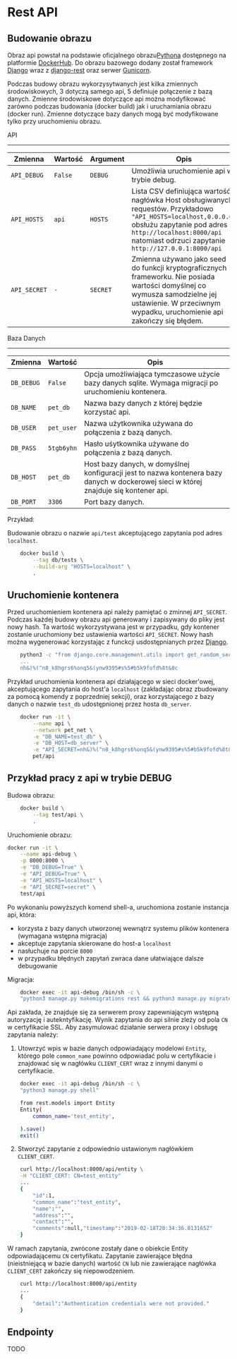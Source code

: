 Rest API
========

Budowanie obrazu
----------------

Obraz api powstał na podstawie oficjalnego obrazu[Pythona][python-url] dostępnego na platformie [DockerHub][python-image]. Do obrazu bazowego dodany został framework [Django][django-url] wraz z [django-rest][rest-url] oraz serwer [Gunicorn][gunicorn-url].

Podczas budowy obrazu wykorzysytwanych jest kilka zmiennych środowiskowych, 3 dotyczą samego api, 5 definiuje połączenie z bazą danych. Zmienne środowiskowe dotyczące api można modyfikować zarówno podczas budowania (docker build) jak i uruchamiania obrazu (docker run). Zmienne dotyczące bazy danych mogą być modyfikowane tylko przy uruchomieniu obrazu.

API
***
|Zmienna|Wartość|Argument|Opis|
|---|---|---|---|
|`API_DEBUG`|`False`|`DEBUG`| Umożliwia uruchomienie api w trybie debug. |
|`API_HOSTS`|`api`|`HOSTS`| Lista CSV definiująca wartość nagłówka Host obsługiwanych requestów. Przykładowo `"API_HOSTS=localhost,0.0.0.0"` obsłużu zapytanie pod adres `http://localhost:8000/api` natomiast odrzuci zapytanie `http://127.0.0.1:8000/api`|
|`API_SECRET`| `-` |`SECRET`| Zmienna używano jako seed do funkcji kryptograficznych frameworku. Nie posiada wartości domyślnej co wymusza samodzielne jej ustawienie. W przeciwnym wypadku, uruchomienie api zakończy się błędem.|

Baza Danych
***********
|Zmienna|Wartość|Opis|
|---|---|---|
|`DB_DEBUG`|`False`| Opcja umożliwiająca tymczasowe użycie bazy danych sqlite. Wymaga migracji po uruchomieniu kontenera. |
|`DB_NAME`|`pet_db`| Nazwa bazy danych z której będzie korzystać api. |
|`DB_USER`|`pet_user`| Nazwa użytkownika używana do połączenia z bazą danych.|
|`DB_PASS`|`5tgb6yhn`| Hasło uśytkownika używane do połączenia z bazą danych.|
|`DB_HOST`|`pet_db`| Host bazy danych, w domyślnej konfiguracji jest to nazwa kontenera bazy danych w dockerowej sieci w której znajduje się kontener api.|
|`DB_PORT`|`3306`| Port bazy danych.|

Przykład:

Budowanie obrazu o nazwie `api/test` akceptującego zapytania pod adres `localhost`.

```bash
    docker build \
        --tag db/tests \
        --build-arg "HOSTS=localhost" \
        .
```

Uruchomienie kontenera
----------------------

Przed uruchomieniem kontenera api należy pamiętać o zminnej `API_SECRET`. Podczas każdej budowy obrazu api generowany i zapisywany do pliky jest nowy hash. Ta wartość wykorzystywana jest w przypadku, gdy kontener zostanie uruchomiony bez ustawienia wartości `API_SECRET`. Nowy hash można wygenerować korzystając z funckcji usdostępnianych przez [Django][django-url].

```bash
    python3 -c "from django.core.management.utils import get_random_secret_key; print(get_random_secret_key())
    ...
    nh&)%(^n8_k8hgrs6%onq5&(ynw9395#s%5#b5k9fofd%8t&8c
```

Przykład uruchomienia kontenera api działającego w sieci docker'owej, akceptującego zapytania do host'a `localhost` (zakładając obraz zbudowany za pomocą komendy z poprzedniej sekcji), oraz korzystającego z bazy danych o nazwie `test_db` udostępnionej przez hosta `db_server`.

```bash
    docker run -it \
        --name api \
        --network pet_net \
        -e "DB_NAME=test_db" \
        -e "DB_HOST=db_server" \
        -e "API_SECRET=nh&)%(^n8_k8hgrs6%onq5&(ynw9395#s%5#b5k9fofd%8t&8c" \
        pet/api
```

Przykład pracy z api w trybie DEBUG
-----------------------------------
Budowa obrazu:

```bash
    docker build \
        --tag test/api \
        .
```

Uruchomienie obrazu:

```bash
docker run -it \
    --name api-debug \
    -p 8000:8000 \
    -e "DB_DEBUG=True" \
    -e "API_DEBUG=True" \
    -e "API_HOSTS=localhost" \
    -e "API_SECRET=secret" \
    test/api
```
Po wykonaniu powyższych komend shell-a, uruchomiona zostanie instancja api, która:
 * korzysta z bazy danych utworzonej wewnątrz systemu plików kontenera (wymagana wstępna migracja)
 * akceptuje zapytania skierowane do host-a `localhost`
 * nasłuchuje na porcie `8000`
 * w przypadku błędnych zapytań zwraca dane ułatwiające dalsze debugowanie

Migracja:

```bash
    docker exec -it api-debug /bin/sh -c \
    "python3 manage.py makemigrations rest && python3 manage.py migrate"
```

Api zakłada, że znajduje się za serwerem proxy zapewniającym wstępną autoryzację i autekntyfikację. Wynik zapytania do api silnie zleży od pola `CN` w certyfikacie SSL. Aby zasymulować działanie serwera proxy i obsługę zapytania należy:

1. Utowrzyć wpis w bazie danych odpowiadający modelowi `Entity`, którego pole `common_name` powinno odpowiadać polu w certyfikacie i znajdować się w nagłówku `CLIENT_CERT` wraz z innymi danymi o certyfikacie.

```bash
    docker exec -it api-debug /bin/sh -c \
    "python3 manage.py shell"

    from rest.models import Entity
    Entity(
        common_name='test_entity',

    ).save()
    exit()
```

2. Stworzyć zapytanie z odpowiednio ustawionym nagłówkiem `CLIENT_CERT`.
```bash
    curl http://localhost:8000/api/entity \
    -H "CLIENT_CERT: CN=test_entity"
    ...
    {
        "id":1,
        "common_name":"test_entity",
        "name":"",
        "address":"",
        "contact":"",
        "comments":null,"timestamp":"2019-02-18T20:34:36.813165Z"
    }
```

W ramach zapytania, zwrócone zostały dane o obiekcie Entity odpowiadającemu `CN` certyfikatu. Zapytanie zawierające błędna (nieistniejącą w bazie danych) wartość `CN` lub nie zawierające nagłówka `CLIENT_CERT` zakończy się niepowodzeniem.

```bash
    curl http://localhost:8000/api/entity
    ...
    {
        "detail":"Authentication credentials were not provided."
    }
```

Endpointy
---------
TODO

[python-url]: <https://www.python.org/>
[python-image]: <https://hub.docker.com/_/python>
[django-url]: <https://www.djangoproject.com/>
[rest-url]: <https://www.django-rest-framework.org/>
[gunicorn-url]: <https://gunicorn.org/>
